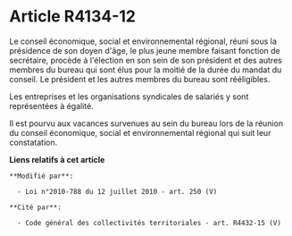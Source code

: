 # Article R4134-12

Le    conseil économique, social et environnemental régional, réuni sous la présidence de son doyen d'âge, le plus jeune
membre faisant fonction de secrétaire, procède à l'élection en son sein de son président et des autres membres du bureau qui
sont élus pour la moitié de la durée du mandat du conseil. Le président et les autres membres du bureau sont rééligibles. 

Les entreprises et les organisations syndicales de salariés y sont représentées à égalité. 

Il est pourvu aux vacances survenues au sein du bureau lors de la réunion du    conseil économique, social et environnemental
régional qui suit leur constatation.

**Liens relatifs à cet article**

	**Modifié par**:

	  - Loi n°2010-788 du 12 juillet 2010 - art. 250 (V)

	**Cité par**:

	  - Code général des collectivités territoriales - art. R4432-15 (V)
